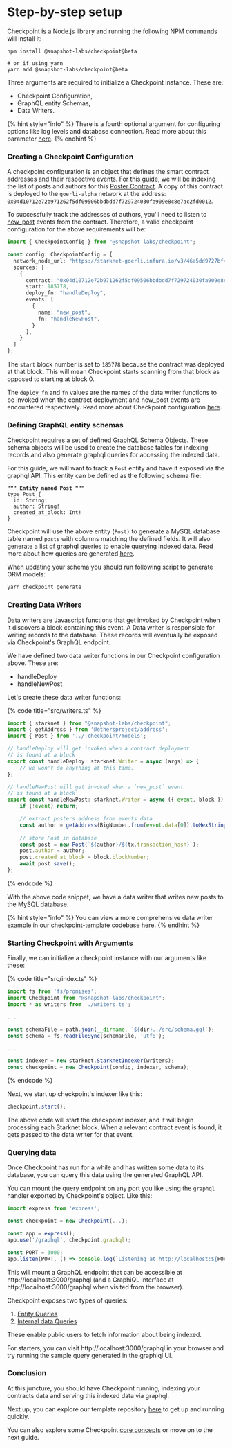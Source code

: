 # Step-by-step setup

Checkpoint is a Node.js library and running the following NPM commands will install it:

```
npm install @snapshot-labs/checkpoint@beta

# or if using yarn
yarn add @snapshot-labs/checkpoint@beta
```

Three arguments are required to initialize a Checkpoint instance. These are:

* Checkpoint Configuration,
* GraphQL entity Schemas,
* Data Writers.

{% hint style="info" %}
There is a fourth optional argument for configuring options like log levels and database connection. Read more about this parameter [here](advanced-options.md).
{% endhint %}

### Creating a Checkpoint Configuration

A checkpoint configuration is an object that defines the smart contract addresses and their respective events. For this guide, we will be indexing the list of posts and authors for this [Poster Contract](https://github.com/snapshot-labs/starknet-poster/blob/master/contracts/Poster.cairo). A copy of this contract is deployed to the `goerli-alpha` network at the address: `0x04d10712e72b971262f5df09506bbdbdd7f729724030fa909e8c8e7ac2fd0012`.

To successfully track the addresses of authors, you'll need to listen to [new\_post](https://github.com/snapshot-labs/starknet-poster/blob/master/contracts/Poster.cairo#L7) events from the contract. Therefore, a valid checkpoint configuration for the above requirements will be:

```typescript
import { CheckpointConfig } from "@snapshot-labs/checkpoint";

const config: CheckpointConfig = {
  network_node_url: "https://starknet-goerli.infura.io/v3/46a5dd9727bf48d4a132672d3f376146",
  sources: [
    {
      contract: "0x04d10712e72b971262f5df09506bbdbdd7f729724030fa909e8c8e7ac2fd0012",
      start: 185778,
      deploy_fn: "handleDeploy",
      events: [
        {
          name: "new_post",
          fn: "handleNewPost",
        }
      ],
    }
  ]
};
```

The `start` block number is set to `185778` because the contract was deployed at that block. This will mean Checkpoint starts scanning from that block as opposed to starting at block 0.

The `deploy_fn` and `fn` values are the names of the data writer functions to be invoked when the contract deployment and new\_post events are encountered respectively. Read more about Checkpoint configuration [here](../core-concepts/checkpoint-configuration.md).

### Defining GraphQL entity schemas

Checkpoint requires a set of defined GraphQL Schema Objects. These schema objects will be used to create the database tables for indexing records and also generate graphql queries for accessing the indexed data.

For this guide, we will want to track a `Post` entity and have it exposed via the graphql API. This entity can be defined as the following schema file:

<pre class="language-graphql" data-title="src/schema.gql"><code class="lang-graphql"><strong>""" Entity named Post """
</strong>type Post {
  id: String!
  author: String!
  created_at_block: Int!
}
</code></pre>

Checkpoint will use the above entity (`Post)` to generate a MySQL database table named `posts` with columns matching the defined fields. It will also generate a list of graphql queries to enable querying indexed data. Read more about how queries are generated [here](../core-concepts/entity-schema.md#query-generation).

When updating your schema you should run following script to generate ORM models:

```sh
yarn checkpoint generate
```

### Creating Data Writers

Data writers are Javascript functions that get invoked by Checkpoint when it discovers a block containing this event. A Data writer is responsible for writing records to the database. These records will eventually be exposed via Checkpoint's GraphQL endpoint.

We have defined two data writer functions in our Checkpoint configuration above. These are:

* handleDeploy
* handleNewPost

Let's create these data writer functions:

{% code title="src/writers.ts" %}
```typescript
import { starknet } from "@snapshot-labs/checkpoint";
import { getAddress } from '@ethersproject/address';
import { Post } from '../.checkpoint/models';

// handleDeploy will get invoked when a contract deployment
// is found at a block
export const handleDeploy: starknet.Writer = async (args) => {
    // we won't do anything at this time.
};

// handleNewPost will get invoked when a `new_post` event
// is found at a block
export const handleNewPost: starknet.Writer = async ({ event, block }) => {
    if (!event) return;

    // extract posters address from events data
    const author = getAddress(BigNumber.from(event.data[0]).toHexString());
    
    // store Post in database
    const post = new Post(`${author}/${tx.transaction_hash}`);
    post.author = author;
    post.created_at_block = block.blockNumber;
    await post.save();
};
```
{% endcode %}

With the above code snippet, we have a data writer that writes new posts to the MySQL database.

{% hint style="info" %}
You can view a more comprehensive data writer example in our checkpoint-template codebase [here](https://github.com/snapshot-labs/checkpoint-template/blob/master/src/writers.ts).
{% endhint %}

### Starting Checkpoint with Arguments

Finally, we can initialize a checkpoint instance with our arguments like these:

{% code title="src/index.ts" %}
```typescript
import fs from 'fs/promises';
import Checkpoint from "@snapshot-labs/checkpoint";
import * as writers from './writers.ts';

...

const schemaFile = path.join(__dirname, `${dir}../src/schema.gql`);
const schema = fs.readFileSync(schemaFile, 'utf8');

...

const indexer = new starknet.StarknetIndexer(writers);
const checkpoint = new Checkpoint(config, indexer, schema);
```
{% endcode %}

Next, we start up checkpoint's indexer like this:

```typescript
checkpoint.start();
```

The above code will start the checkpoint indexer, and it will begin processing each Starknet block. When a relevant contract event is found, it gets passed to the data writer for that event.

### Querying data

Once Checkpoint has run for a while and has written some data to its database, you can query this data using the generated GraphQL API.

You can mount the query endpoint on any port you like using the `graphql` handler exported by Checkpoint's object. Like this:

```typescript
import express from 'express';

const checkpoint = new Checkpoint(...);

const app = express();
app.use('/graphql', checkpoint.graphql);

const PORT = 3000;
app.listen(PORT, () => console.log(`Listening at http://localhost:${PORT}`));
```

This will mount a GraphQL endpoint that can be accessible at http://localhost:3000/graphql (and a GraphiQL interface at http://localhost:3000/graphql when visited from the browser).&#x20;

Checkpoint exposes two types of queries:&#x20;

1. [Entity Queries](../core-concepts/entity-schema.md#query-generation)
2. [Internal data Queries](../core-concepts/internal-data-query.md)

These enable public users to fetch information about being indexed.

For starters, you can visit http://localhost:3000/graphql in your browser and try running the sample query generated in the graphiql UI.

### Conclusion

At this juncture, you should have Checkpoint running, indexing your contracts data and serving this indexed data via graphql.&#x20;

Next up, you can explore our template repository [here](https://github.com/snapshot-labs/checkpoint-template) to get up and running quickly.

You can also explore some Checkpoint [core concepts](broken-reference) or move on to the next guide.

